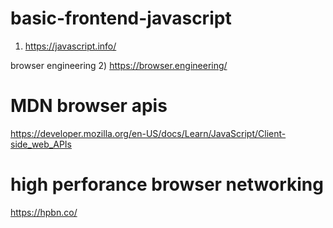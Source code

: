# basic-frontend-javascript
1) https://javascript.info/

browser  engineering
2) https://browser.engineering/
# MDN browser apis
https://developer.mozilla.org/en-US/docs/Learn/JavaScript/Client-side_web_APIs

# high perforance browser networking
https://hpbn.co/
